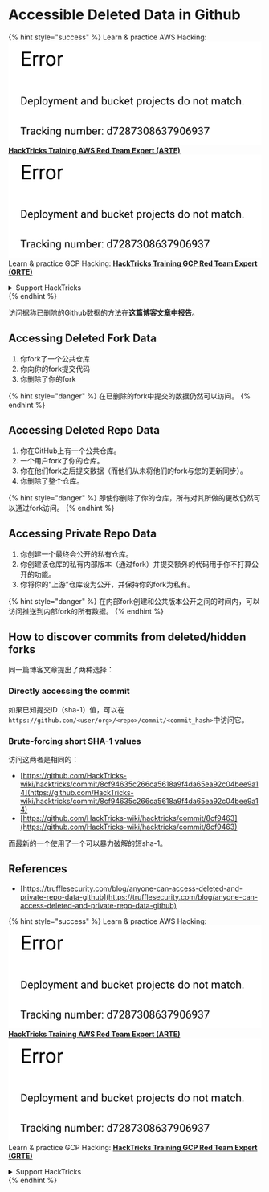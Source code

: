 # Accessible Deleted Data in Github

{% hint style="success" %}
Learn & practice AWS Hacking:<img src="../../.gitbook/assets/image (1) (1).png" alt="" data-size="line">[**HackTricks Training AWS Red Team Expert (ARTE)**](https://training.hacktricks.xyz/courses/arte)<img src="../../.gitbook/assets/image (1) (1).png" alt="" data-size="line">\
Learn & practice GCP Hacking: <img src="../../.gitbook/assets/image (2).png" alt="" data-size="line">[**HackTricks Training GCP Red Team Expert (GRTE)**<img src="../../.gitbook/assets/image (2).png" alt="" data-size="line">](https://training.hacktricks.xyz/courses/grte)

<details>

<summary>Support HackTricks</summary>

* Check the [**subscription plans**](https://github.com/sponsors/carlospolop)!
* **Join the** 💬 [**Discord group**](https://discord.gg/hRep4RUj7f) or the [**telegram group**](https://t.me/peass) or **follow** us on **Twitter** 🐦 [**@hacktricks\_live**](https://twitter.com/hacktricks\_live)**.**
* **Share hacking tricks by submitting PRs to the** [**HackTricks**](https://github.com/carlospolop/hacktricks) and [**HackTricks Cloud**](https://github.com/carlospolop/hacktricks-cloud) github repos.

</details>
{% endhint %}

访问据称已删除的Github数据的方法在[**这篇博客文章中报告**](https://trufflesecurity.com/blog/anyone-can-access-deleted-and-private-repo-data-github)。

## Accessing Deleted Fork Data

1. 你fork了一个公共仓库
2. 你向你的fork提交代码
3. 你删除了你的fork

{% hint style="danger" %}
在已删除的fork中提交的数据仍然可以访问。
{% endhint %}

## Accessing Deleted Repo Data

1. 你在GitHub上有一个公共仓库。
2. 一个用户fork了你的仓库。
3. 你在他们fork之后提交数据（而他们从未将他们的fork与您的更新同步）。
4. 你删除了整个仓库。

{% hint style="danger" %}
即使你删除了你的仓库，所有对其所做的更改仍然可以通过fork访问。
{% endhint %}

## Accessing Private Repo Data

1. 你创建一个最终会公开的私有仓库。
2. 你创建该仓库的私有内部版本（通过fork）并提交额外的代码用于你不打算公开的功能。
3. 你将你的“上游”仓库设为公开，并保持你的fork为私有。

{% hint style="danger" %}
在内部fork创建和公共版本公开之间的时间内，可以访问推送到内部fork的所有数据。
{% endhint %}

## How to discover commits from deleted/hidden forks

同一篇博客文章提出了两种选择：

### Directly accessing the commit

如果已知提交ID（sha-1）值，可以在`https://github.com/<user/org>/<repo>/commit/<commit_hash>`中访问它。

### Brute-forcing short SHA-1 values

访问这两者是相同的：

* [https://github.com/HackTricks-wiki/hacktricks/commit/8cf94635c266ca5618a9f4da65ea92c04bee9a14](https://github.com/HackTricks-wiki/hacktricks/commit/8cf94635c266ca5618a9f4da65ea92c04bee9a14)
* [https://github.com/HackTricks-wiki/hacktricks/commit/8cf9463](https://github.com/HackTricks-wiki/hacktricks/commit/8cf9463)

而最新的一个使用了一个可以暴力破解的短sha-1。

## References

* [https://trufflesecurity.com/blog/anyone-can-access-deleted-and-private-repo-data-github](https://trufflesecurity.com/blog/anyone-can-access-deleted-and-private-repo-data-github)

{% hint style="success" %}
Learn & practice AWS Hacking:<img src="../../.gitbook/assets/image (1) (1).png" alt="" data-size="line">[**HackTricks Training AWS Red Team Expert (ARTE)**](https://training.hacktricks.xyz/courses/arte)<img src="../../.gitbook/assets/image (1) (1).png" alt="" data-size="line">\
Learn & practice GCP Hacking: <img src="../../.gitbook/assets/image (2).png" alt="" data-size="line">[**HackTricks Training GCP Red Team Expert (GRTE)**<img src="../../.gitbook/assets/image (2).png" alt="" data-size="line">](https://training.hacktricks.xyz/courses/grte)

<details>

<summary>Support HackTricks</summary>

* Check the [**subscription plans**](https://github.com/sponsors/carlospolop)!
* **Join the** 💬 [**Discord group**](https://discord.gg/hRep4RUj7f) or the [**telegram group**](https://t.me/peass) or **follow** us on **Twitter** 🐦 [**@hacktricks\_live**](https://twitter.com/hacktricks\_live)**.**
* **Share hacking tricks by submitting PRs to the** [**HackTricks**](https://github.com/carlospolop/hacktricks) and [**HackTricks Cloud**](https://github.com/carlospolop/hacktricks-cloud) github repos.

</details>
{% endhint %}
